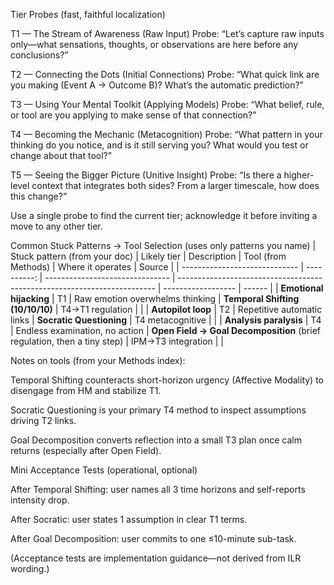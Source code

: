 Tier Probes (fast, faithful localization)

T1 — The Stream of Awareness (Raw Input)
Probe: “Let’s capture raw inputs only—what sensations, thoughts, or observations are here before any conclusions?” 

T2 — Connecting the Dots (Initial Connections)
Probe: “What quick link are you making (Event A → Outcome B)? What’s the automatic prediction?” 

T3 — Using Your Mental Toolkit (Applying Models)
Probe: “What belief, rule, or tool are you applying to make sense of that connection?” 

T4 — Becoming the Mechanic (Metacognition)
Probe: “What pattern in your thinking do you notice, and is it still serving you? What would you test or change about that tool?” 

T5 — Seeing the Bigger Picture (Unitive Insight)
Probe: “Is there a higher-level context that integrates both sides? From a larger timescale, how does this change?” 

Use a single probe to find the current tier; acknowledge it before inviting a move to any other tier.

Common Stuck Patterns → Tool Selection (uses only patterns you name)
| Stuck pattern (from your doc) | Likely tier | Description                     | Tool (from Methods)                                                      | Where it operates  | Source |
| ----------------------------- | ----------: | ------------------------------- | ------------------------------------------------------------------------ | ------------------ | ------ |
| **Emotional hijacking**       |          T1 | Raw emotion overwhelms thinking | **Temporal Shifting (10/10/10)**                                         | T4→T1 regulation   |        |
| **Autopilot loop**            |          T2 | Repetitive automatic links      | **Socratic Questioning**                                                 | T4 metacognitive   |        |
| **Analysis paralysis**        |          T4 | Endless examination, no action  | **Open Field → Goal Decomposition** (brief regulation, then a tiny step) | IPM→T3 integration |        |

 
 

Notes on tools (from your Methods index):

Temporal Shifting counteracts short-horizon urgency (Affective Modality) to disengage from HM and stabilize T1. 

Socratic Questioning is your primary T4 method to inspect assumptions driving T2 links. 

Goal Decomposition converts reflection into a small T3 plan once calm returns (especially after Open Field). 

Mini Acceptance Tests (operational, optional)

After Temporal Shifting: user names all 3 time horizons and self-reports intensity drop.

After Socratic: user states 1 assumption in clear T1 terms.

After Goal Decomposition: user commits to one ≤10-minute sub-task.

(Acceptance tests are implementation guidance—not derived from ILR wording.)